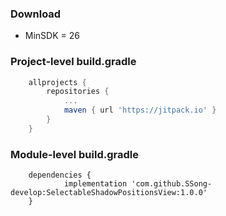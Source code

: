### Download

- MinSDK = 26

### Project-level build.gradle

```groovy
	allprojects {
		repositories {
			...
			maven { url 'https://jitpack.io' }
		}
	}
```

### Module-level build.gradle

```
	dependencies {
	        implementation 'com.github.SSong-develop:SelectableShadowPositionsView:1.0.0'
	}
```

